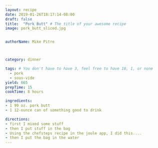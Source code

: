 ```yaml
---
layout: recipe
date: 2019-01-26T18:17:14-08:00
draft: false
title:  "Pork Butt" # The title of your awesome recipe
image: pork_butt_sliced.jpg


authorName: Mike Pitre 



category: dinner

tags: # You don't have to have 3, feel free to have 10, 1, or none
  - pork
  - sous-vide
yield: 665
prepTime: 15
cookTime: 8 hours

ingredients:
- 1 99 oz. pork butt
- 1 12-ounce can of something good to drink

directions:
- first I mixed some stuff
- then I put stuff in the bag
- Using the chefsteps recipe in the joule app, I did this....
- then I put the bag in the water
---
```


